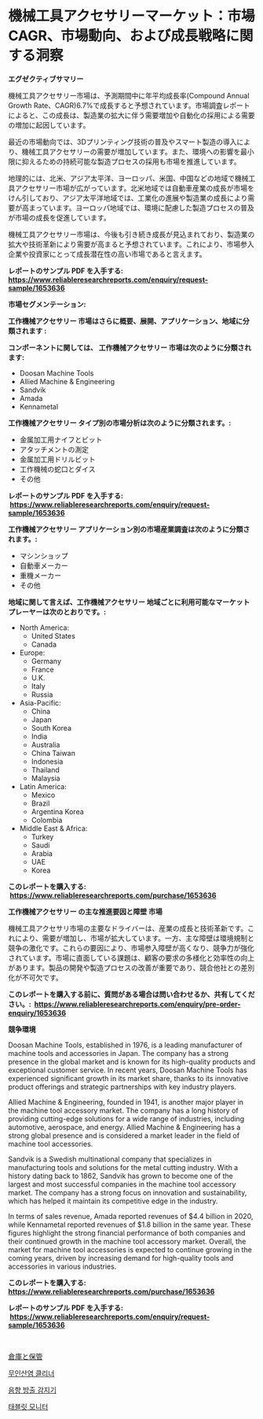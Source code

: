 <p><h1>機械工具アクセサリーマーケット：市場CAGR、市場動向、および成長戦略に関する洞察</h1></p><p><strong>エグゼクティブサマリー</strong></p>
<p><p>機械工具アクセサリー市場は、予測期間中に年平均成長率(Compound Annual Growth Rate、CAGR)6.7%で成長すると予想されています。市場調査レポートによると、この成長は、製造業の拡大に伴う需要増加や自動化の採用による需要の増加に起因しています。</p><p>最近の市場動向では、3Dプリンティング技術の普及やスマート製造の導入により、機械工具アクセサリーの需要が増加しています。また、環境への影響を最小限に抑えるための持続可能な製造プロセスの採用も市場を推進しています。</p><p>地理的には、北米、アジア太平洋、ヨーロッパ、米国、中国などの地域で機械工具アクセサリー市場が広がっています。北米地域では自動車産業の成長が市場をけん引しており、アジア太平洋地域では、工業化の進展や製造業の成長により需要が高まっています。ヨーロッパ地域では、環境に配慮した製造プロセスの普及が市場の成長を促進しています。</p><p>機械工具アクセサリー市場は、今後も引き続き成長が見込まれており、製造業の拡大や技術革新により需要が高まると予想されています。これにより、市場参入企業や投資家にとって成長潜在性の高い市場であると言えます。</p></p>
<p><strong>レポートのサンプル PDF を入手する: <a href="https://www.reliableresearchreports.com/enquiry/request-sample/1653636">https://www.reliableresearchreports.com/enquiry/request-sample/1653636</a></strong></p>
<p><strong>市場セグメンテーション:</strong></p>
<p><strong> 工作機械アクセサリー 市場はさらに概要、展開、アプリケーション、地域に分類されます :</strong></p>
<p><strong>コンポーネントに関しては、 工作機械アクセサリー 市場は次のように分類されます: &nbsp;</strong></p>
<p><ul><li>Doosan Machine Tools</li><li>Allied Machine & Engineering</li><li>Sandvik</li><li>Amada</li><li>Kennametal</li></ul></p>
<p><strong> 工作機械アクセサリー タイプ別の市場分析は次のように分類されます。:</strong></p>
<p><ul><li>金属加工用ナイフとビット</li><li>アタッチメントの測定</li><li>金属加工用ドリルビット</li><li>工作機械の蛇口とダイス</li><li>その他</li></ul></p>
<p><strong>レポートのサンプル PDF を入手する: &nbsp;<a href="https://www.reliableresearchreports.com/enquiry/request-sample/1653636">https://www.reliableresearchreports.com/enquiry/request-sample/1653636</a></strong></p>
<p><strong> 工作機械アクセサリー アプリケーション別の市場産業調査は次のように分類されます。:</strong></p>
<p><ul><li>マシンショップ</li><li>自動車メーカー</li><li>重機メーカー</li><li>その他</li></ul></p>
<p><strong>地域に関して言えば、工作機械アクセサリー 地域ごとに利用可能なマーケットプレーヤーは次のとおりです。:</strong></p>
<p><ul>
    <li>
        North America:
        <ul>
            <li>United States</li>
            <li>Canada</li>
        </ul>
    </li>
    <li>
        Europe:
        <ul>
            <li>Germany</li>
            <li>France</li>
            <li>U.K.</li>
            <li>Italy</li>
            <li>Russia</li>
        </ul>
    </li>
    <li>
        Asia-Pacific:
        <ul>
            <li>China</li>
            <li>Japan</li>
            <li>South Korea</li>
            <li>India</li>
            <li>Australia</li>
            <li>China Taiwan</li>
            <li>Indonesia</li>
            <li>Thailand</li>
            <li>Malaysia</li>
        </ul>
    </li>
    <li>
        Latin America:
        <ul>
            <li>Mexico</li>
            <li>Brazil</li>
            <li>Argentina Korea</li>
            <li>Colombia</li>
        </ul>
    </li>
    <li>
        Middle East & Africa:
        <ul>
            <li>Turkey</li>
            <li>Saudi</li>
            <li>Arabia</li>
            <li>UAE</li>
            <li>Korea</li>
        </ul>
    </li>
    </ul></p>
<p><strong>このレポートを購入する: &nbsp;<a href="https://www.reliableresearchreports.com/purchase/1653636">https://www.reliableresearchreports.com/purchase/1653636</a></strong></p>
<p><strong>工作機械アクセサリー の主な推進要因と障壁 市場</strong></p>
<p><p>機械工具アクセサリ市場の主要なドライバーは、産業の成長と技術革新です。これにより、需要が増加し、市場が拡大しています。一方、主な障壁は環境規制と競争の激化です。これらの要因により、市場参入障壁が高くなり、競争力が強化されています。市場に直面している課題は、顧客の要求の多様化と効率性の向上があります。製品の開発や製造プロセスの改善が重要であり、競合他社との差別化が不可欠です。</p></p>
<p><strong>このレポートを購入する前に、質問がある場合は問い合わせるか、共有してください。:&nbsp; <a href="https://www.reliableresearchreports.com/enquiry/pre-order-enquiry/1653636">https://www.reliableresearchreports.com/enquiry/pre-order-enquiry/1653636</a></strong></p>
<p><strong>競争環境</strong></p>
<p><p>Doosan Machine Tools, established in 1976, is a leading manufacturer of machine tools and accessories in Japan. The company has a strong presence in the global market and is known for its high-quality products and exceptional customer service. In recent years, Doosan Machine Tools has experienced significant growth in its market share, thanks to its innovative product offerings and strategic partnerships with key industry players.</p><p>Allied Machine & Engineering, founded in 1941, is another major player in the machine tool accessory market. The company has a long history of providing cutting-edge solutions for a wide range of industries, including automotive, aerospace, and energy. Allied Machine & Engineering has a strong global presence and is considered a market leader in the field of machine tool accessories.</p><p>Sandvik is a Swedish multinational company that specializes in manufacturing tools and solutions for the metal cutting industry. With a history dating back to 1862, Sandvik has grown to become one of the largest and most successful companies in the machine tool accessory market. The company has a strong focus on innovation and sustainability, which has helped it maintain its competitive edge in the industry.</p><p>In terms of sales revenue, Amada reported revenues of $4.4 billion in 2020, while Kennametal reported revenues of $1.8 billion in the same year. These figures highlight the strong financial performance of both companies and their continued growth in the machine tool accessory market. Overall, the market for machine tool accessories is expected to continue growing in the coming years, driven by increasing demand for high-quality tools and accessories in various industries.</p></p>
<p><strong>このレポートを購入する: &nbsp; <a href="https://www.reliableresearchreports.com/purchase/1653636">https://www.reliableresearchreports.com/purchase/1653636</a></strong></p>
<p><strong>レポートのサンプル PDF を入手する: &nbsp;<a href="https://www.reliableresearchreports.com/enquiry/request-sample/1653636">https://www.reliableresearchreports.com/enquiry/request-sample/1653636</a></strong><strong></strong></p>
<p>&nbsp;</p>
<p><p><a href="https://github.com/one-cool-chick/Market-Research-Report-List-1/blob/main/356241510951.md">倉庫と保管</a></p><p><a href="https://github.com/hzumrdvas204296/Market-Research-Report-List-1/blob/main/295132310003.md">무인산염 클리너</a></p><p><a href="https://medium.com/@koleledner/%EC%9D%8C%ED%96%A5%EB%B0%9C%EA%B4%91%EA%B2%80%EC%B6%9C%EA%B8%B0-%EC%8B%9C%EC%9E%A5-%EB%8F%99%ED%96%A5-%EB%B0%8F-%EC%8B%9C%EC%9E%A5-%EB%B6%84%EC%84%9D%EC%9D%80-2024%EB%85%84%EB%B6%80%ED%84%B0-2031%EB%85%84%EA%B9%8C%EC%A7%80-%EC%98%88%EC%B8%A1%EB%90%A9%EB%8B%88%EB%8B%A4-7c441c66b109">음향 방출 감지기</a></p><p><a href="https://medium.com/@munchkin678568/%ED%83%9C%EB%B8%94%EB%A6%BF-%EB%AA%A8%EB%8B%88%ED%84%B0-%EC%8B%9C%EC%9E%A5-%EB%B3%B4%EA%B3%A0%EC%84%9C%EB%8A%94-%EC%9D%B4-%EC%8B%9C%EC%9E%A5%EC%9D%98-%EC%B5%9C%EC%8B%A0-%ED%8A%B8%EB%A0%8C%EB%93%9C%EC%99%80-%EC%84%B1%EC%9E%A5-%EA%B8%B0%ED%9A%8C%EB%A5%BC-%EB%B3%B4%EC%97%AC%EC%A4%8D%EB%8B%88%EB%8B%A4-0703e3697643">태블릿 모니터</a></p></p>
